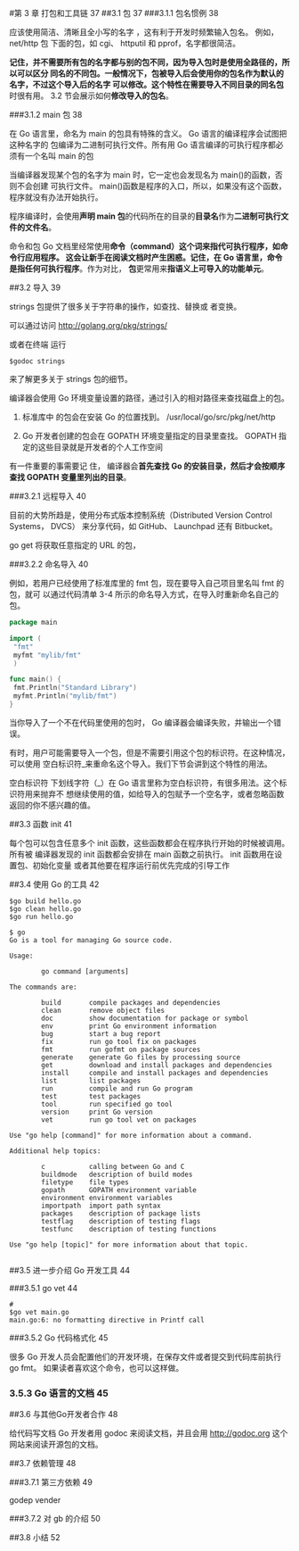 

#第 3 章 打包和工具链 37
##3.1 包 37
###3.1.1 包名惯例 38

应该使用简洁、清晰且全小写的名字  ，这有利于开发时频繁输入包名。  例如， net/http 包 下面的包，如 cgi、 httputil 和 pprof，名字都很简洁。  

**记住，并不需要所有包的名字都与别的包不同，**因为导入包时是使用全路径的，所以可以区分 同名的不同包。一般情况下，包被导入后会使用你的包名作为默认的名字，不过这个导入后的名字 可以修改。这个特性在需要导入**不同目录的同名包**时很有用。 3.2 节会展示如何**修改导入的包名**。  

###3.1.2 main 包 38

在 Go 语言里，命名为 main 的包具有特殊的含义。 Go 语言的编译程序会试图把这种名字的 包编译为二进制可执行文件。所有用 Go 语言编译的可执行程序都必须有一个名叫 main 的包  

当编译器发现某个包的名字为 main 时，它一定也会发现名为 main()的函数，否则不会创建 可执行文件。 main()函数是程序的入口，所以，如果没有这个函数，程序就没有办法开始执行。

 程序编译时，会使用**声明 main 包**的代码所在的目录的**目录名**作为**二进制可执行文件的文件名**。  



命令和包 Go 文档里经常使用**命令（command）**这个词来指代可执行程序，如命令行应用程序。 这会让新手在阅读文档时产生困惑。记住，在 Go 语言里，**命令**是指**任何可执行程序**。作为对比， **包**更常用来**指语义上可导入的功能单元**。  



##3.2 导入 39

strings 包提供了很多关于字符串的操作，如查找、替换或 者变换。

可以通过访问 http://golang.org/pkg/strings/

或者在终端 运行 

```shell
$godoc strings 
```

来了解更多关于 strings 包的细节。  

编译器会使用 Go 环境变量设置的路径，通过引入的相对路径来查找磁盘上的包。

1. 标准库中 的包会在安装 Go 的位置找到。  /usr/local/go/src/pkg/net/http  

2. Go 开发者创建的包会在 GOPATH 环境变量指定的目录里查找。 GOPATH 指定的这些目录就是开发者的个人工作空间  

有一件重要的事需要记 住， 编译器会**首先查找 Go 的安装目录，然后才会按顺序查找 GOPATH 变量里列出的目录**。  

###3.2.1 远程导入 40

目前的大势所趋是，使用分布式版本控制系统（Distributed Version Control Systems， DVCS） 来分享代码，如 GitHub、 Launchpad 还有 Bitbucket。  

go get 将获取任意指定的 URL 的包，  

###3.2.2 命名导入 40

例如，若用户已经使用了标准库里的 fmt 包，现在要导入自己项目里名叫 fmt 的包，就可 以通过代码清单 3-4 所示的命名导入方式，在导入时重新命名自己的包。  

```go
package main

import (
 "fmt"
 myfmt "mylib/fmt"
 )

func main() {
 fmt.Println("Standard Library")
 myfmt.Println("mylib/fmt")
}
```





当你导入了一个不在代码里使用的包时， Go 编译器会编译失败，并输出一个错误。   



有时，用户可能需要导入一个包，但是不需要引用这个包的标识符。在这种情况，可以使用 空白标识符_来重命名这个导入。我们下节会讲到这个特性的用法。  

空白标识符 下划线字符（_）在 Go 语言里称为空白标识符，有很多用法。这个标识符用来抛弃不 想继续使用的值，如给导入的包赋予一个空名字，或者忽略函数返回的你不感兴趣的值。  



##3.3 函数 init 41

每个包可以包含任意多个 init 函数，这些函数都会在程序执行开始的时候被调用。所有被 编译器发现的 init 函数都会安排在 main 函数之前执行。 init 函数用在设置包、初始化变量 或者其他要在程序运行前优先完成的引导工作  

##3.4 使用 Go 的工具 42

```shell
$go build hello.go
$go clean hello.go
$go run hello.go
```





```shell
$ go
Go is a tool for managing Go source code.

Usage:

        go command [arguments]

The commands are:

        build       compile packages and dependencies
        clean       remove object files
        doc         show documentation for package or symbol
        env         print Go environment information
        bug         start a bug report
        fix         run go tool fix on packages
        fmt         run gofmt on package sources
        generate    generate Go files by processing source
        get         download and install packages and dependencies
        install     compile and install packages and dependencies
        list        list packages
        run         compile and run Go program
        test        test packages
        tool        run specified go tool
        version     print Go version
        vet         run go tool vet on packages

Use "go help [command]" for more information about a command.

Additional help topics:

        c           calling between Go and C
        buildmode   description of build modes
        filetype    file types
        gopath      GOPATH environment variable
        environment environment variables
        importpath  import path syntax
        packages    description of package lists
        testflag    description of testing flags
        testfunc    description of testing functions

Use "go help [topic]" for more information about that topic.


```



##3.5 进一步介绍 Go 开发工具 44

###3.5.1 go vet 44 

```shell
#
$go vet main.go
main.go:6: no formatting directive in Printf call
```

###3.5.2 Go 代码格式化 45 

很多 Go 开发人员会配置他们的开发环境，在保存文件或者提交到代码库前执行 go fmt。 如果读者喜欢这个命令，也可以这样做。  

### 3.5.3 Go 语言的文档 45 

	

##3.6 与其他Go开发者合作 48 

给代码写文档 Go 开发者用 godoc 来阅读文档，并且会用 http://godoc.org 这个网站来阅读开源包的文档。  

##3.7 依赖管理 48 

###3.7.1 第三方依赖 49 

godep  vender  

###3.7.2 对 gb 的介绍 50 

##3.8 小结 52  


